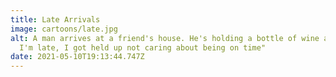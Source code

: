```yaml
---
title: Late Arrivals
image: cartoons/late.jpg
alt: A man arrives at a friend's house. He's holding a bottle of wine and says "Sorry
  I'm late, I got held up not caring about being on time"
date: 2021-05-10T19:13:44.747Z
---
```

